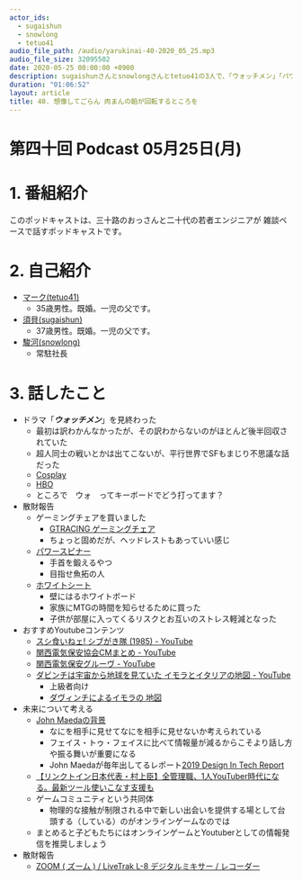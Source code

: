 ```yaml
---
actor_ids:
  - sugaishun
  - snowlong
  - tetuo41
audio_file_path: /audio/yarukinai-40-2020_05_25.mp3
audio_file_size: 32095502
date: 2020-05-25 00:00:00 +0900
description: sugaishunさんとsnowlongさんとtetuo41の3人で、「ウォッチメン」「パワースピナー」「未来」について話しました。
duration: "01:06:52"
layout: article
title: 40. 想像してごらん 肉まんの餡が回転するところを
---
```


# 第四十回 Podcast 05月25日(月)

# 1. 番組紹介
  このポッドキャストは、三十路のおっさんと二十代の若者エンジニアが
  雑談ベースで話すポッドキャストです。

# 2. 自己紹介
- [マーク(tetuo41)](https://twitter.com/tetuo41)
  - 35歳男性。既婚。一児の父です。
- [須貝(sugaishun)](https://twitter.com/sugaishun)
  - 37歳男性。既婚。一児の父です。
- [駿河(snowlong)](https://twitter.com/_snowlong)
  - 常駐社長

# 3. 話したこと
- ドラマ「***ウォッチメン***」を見終わった
    - 最初は訳わかんなかったが、その訳わからないのがほとんど後半回収されていた
    - 超人同士の戦いとかは出てこないが、平行世界でSFもまじり不思議な話だった
    - [Cosplay](https://en.wikipedia.org/wiki/Cosplay)
    - [HBO](https://ja.wikipedia.org/wiki/HBO)
    - ところで　ウォ　ってキーボードでどう打ってます？
- 散財報告
    - ゲーミングチェアを買いました
        - [GTRACING ゲーミングチェア](https://amzn.to/3bPPa8y)
        - ちょっと固めだが、ヘッドレストもあっていい感じ
    - [パワースピナー](https://amzn.to/3cQlycB)
        - 手首を鍛えるやつ
        - 目指せ魚拓の人
    - [ホワイトシート](https://amzn.to/3cNNH4d)
        - 壁にはるホワイトボード
        - 家族にMTGの時間を知らせるために買った
        - 子供が部屋に入ってくるリスクとお互いのストレス軽減となった
- おすすめYoutubeコンテンツ
    - [スシ食いねェ! シブがき隊 (1985) - YouTube](https://www.youtube.com/watch?v=y-iRBqUVxFE)
    - [関西電気保安協会CMまとめ - YouTube](https://www.youtube.com/watch?v=VpKpRebF8gE)
    - [関西電気保安グルーヴ - YouTube](https://www.youtube.com/watch?v=GC5EKAlU-ck)
    - [ダビンチは宇宙から地球を見ていた イモラとイタリアの地図 - YouTube](https://www.youtube.com/watch?v=WTpoG77Wzmo)
        - 上級者向け
        - [ダヴィンチによるイモラの 地図](https://upload.wikimedia.org/wikipedia/commons/d/d1/Leonardo_da_vinci%2C_Town_plan_of_Imola.jpg)
- 未来について考える
    - [John Maedaの背景](https://slack-files.com/T03EM5YBR-F013DQCTJ23-5b81c7c9cf)
        - なにを相手に見せてなにを相手に見せないか考えられている
        - フェイス・トゥ・フェイスに比べて情報量が減るからこそより話し方や振る舞いが重要になる
        - John Maedaが毎年出してるレポート[2019 Design In Tech Report](https://design.co/design-in-tech-report-2019-no-track/#1)
    - [【リンクトイン日本代表・村上臣】全管理職、1人YouTuber時代になる。最新ツール使いこなす支援も](https://www.businessinsider.jp/post-212486)
    - ゲームコミュニティという共同体
        - 物理的な接触が制限される中で新しい出会いを提供する場として台頭する（している）のがオンラインゲームなのでは
    - まとめると子どもたちにはオンラインゲームとYoutuberとしての情報発信を推奨しましょう
- 散財報告
    - [ZOOM ( ズーム ) / LiveTrak L-8 デジタルミキサー / レコーダー](https://www.soundhouse.co.jp/products/detail/item/269284/)
